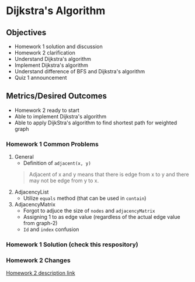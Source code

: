 # Dijkstra's Algorithm

## Objectives

* Homework 1 solution and discussion
* Homework 2 clarification
* Understand Dijkstra's algorithm
* Implement Dijkstra's algorithm
* Understand difference of BFS and Dijkstra's algorithm
* Quiz 1 announcement

## Metrics/Desired Outcomes

* Homework 2 ready to start
* Able to implement Dijkstra's algorithm
* Able to apply DijkStra's algorithm to find shortest path for weighted graph

### Homework 1 Common Problems

1. General
    * Definition of `adjacent(x, y)`  
    > Adjacent of x and y means that there is edge from x to y and there may not be edge from y to x.
1. AdjacencyList
    * Utilize `equals` method (that can be used in `contain`)
2. AdjacencyMatrix
    * Forgot to adjuce the size of `nodes` and `adjacencyMatrix` 
    * Assigning 1 to as edge value (regardless of the actual edge value from graph-2)
    * `Id` and `index` confusion

### Homework 1 Solution (check this respository)

### Homework 2 Changes

[Homework 2 description link](https://github.com/csula/cs460-fall-2015/blob/master/documents/homeworks/homework2.md)